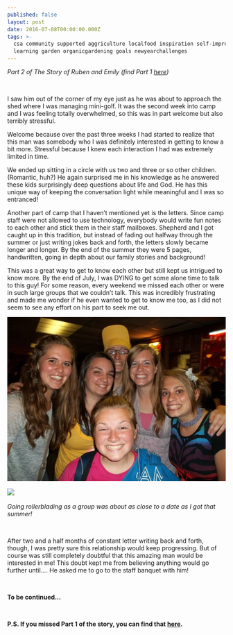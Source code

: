 ```yaml
---
published: false
layout: post
date: 2016-07-08T00:00:00.000Z
tags: >-
  csa community supported aggriculture localfood inspiration self-improvement
  learning garden organicgardening goals newyearchallenges
---
```



*Part 2 of The Story of Ruben and Emily (find Part 1 [here](http://emily.rubennic.com/recipes/ruben-emily-1))*

<br>

I saw him out of the corner of my eye just as he was about to approach the shed where I was managing mini-golf. It was the second week into camp and I was feeling totally overwhelmed, so this was in part welcome but also terribly stressful. 

Welcome because over the past three weeks I had started to realize that this man was somebody who I was definitely interested in getting to know a bit more. Stressful because I knew each interaction I had was extremely limited in time.

We ended up sitting in a circle with us two and three or so other children. (Romantic, huh?) He again surprised me in his knowledge as he answered these kids surprisingly deep questions about life and God. He has this unique way of keeping the conversation light while meaningful and I was so entranced! 

Another part of camp that I haven’t mentioned yet is the letters. Since camp staff were not allowed to use technology, everybody would write fun notes to each other and stick them in their staff mailboxes. Shepherd and I got caught up in this tradition, but instead of fading out halfway through the summer or just writing jokes back and forth, the letters slowly became longer and longer. By the end of the summer they were 5 pages, handwritten, going in depth about our family stories and background! 

This was a great way to get to know each other but still kept us intrigued to know more. By the end of July, I was DYING to get some alone time to talk to this guy! For some reason, every weekend we missed each other or were in such large groups that we couldn’t talk. This was incredibly frustrating and made me wonder if he even wanted to get to know me too, as I did not seem to see any effort on his part to seek me out. 



![rollerblading.jpg](/content/rollerblading.jpg)

<a href="//www.pinterest.com/pin/create/button/" data-pin-do="buttonBookmark"  data-pin-color="red"><img src="//assets.pinterest.com/images/pidgets/pinit_fg_en_rect_red_20.png" /></a>
<!-- Please call pinit.js only once per page -->
<script type="text/javascript" async defer src="//assets.pinterest.com/js/pinit.js"></script>

*Going rollerblading as a group was about as close to a date as I got that summer!*

<br>

After two and a half months of constant letter writing back and forth, though, I was pretty sure this relationship would keep progressing. But of course was still completely doubtful that this amazing man would be interested in me! This doubt kept me from believing anything would go further until…. He asked me to go to the staff banquet with him! 


<br>

**To be continued...**

<br>

**P.S. If you missed Part 1 of the story, you can find that [here](http://emily.rubennic.com/recipes/ruben-emily-1).**

